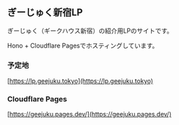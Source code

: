 ## ぎーじゅく新宿LP

ぎーじゅく（ギークハウス新宿）の紹介用LPのサイトです。

Hono + Cloudflare Pagesでホスティングしています。

### 予定地
[https://lp.geejuku.tokyo](https://lp.geejuku.tokyo)

### Cloudflare Pages
[https://geejuku.pages.dev/](https://geejuku.pages.dev/)
